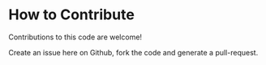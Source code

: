 # How to Contribute

Contributions to this code are welcome!

Create an issue here on Github, fork the code and generate a pull-request.
